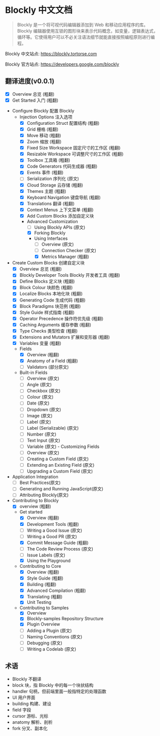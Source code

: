 # Blockly 中文文档

> Blockly 是一个将可视代码编辑器添加到 Web 和移动应用程序的库。 Blockly 编辑器使用互锁的图形块来表示代码概念，如变量，逻辑表达式，循环等。它使得用户可以不必关注语法细节就能直接按照编程原则进行编程。

Blockly 中文站点: <https://blockly.tortorse.com>

Blockly 官方站点: <https://developers.google.com/blockly>

## 翻译进度(v0.0.1)

- [x] Overview 总览 (粗翻)
- [x] Get Started 入门 (粗翻)
- Configure Blockly 配置 Blockly
  - Injection Options 注入选项
    - [x] Configuration Struct 配置结构 (粗翻)
    - [x] Grid 栅格 (粗翻)
    - [x] Move 移动 (粗翻)
    - [x] Zoom 缩放 (粗翻)
    - [x] Fixed Size Workspace 固定尺寸的工作区 (粗翻)
    - [x] Resizable Workspace 可调整尺寸的工作区 (粗翻)
    - [x] Toolbox 工具箱 (粗翻)
    - [x] Code Generators 代码生成器 (粗翻)
    - [x] Events 事件 (粗翻)
    - [ ] Serialization 序列化 (原文)
    - [x] Cloud Storage 云存储 (粗翻)
    - [x] Themes 主题 (粗翻)
    - [x] Keyboard Navigation 键盘导航 (粗翻)
    - [x] Translations 翻译 (粗翻)
    - [x] Context Menus 上下文菜单 (粗翻)
    - [x] Add Custom Blocks 添加自定义块
    - Advanced Customization
      - [ ] Using Blockly APIs (原文)
      - [x] Forking Blockly
      - Using Interfaces
        - [ ] Overview (原文)
        - [ ] Connection Checker (原文)
        - [x] Metrics Manager (粗翻)
- Create Custom Blocks 创建自定义块
  - [x] Overview 总览 (粗翻)
  - [x] Blockly Developer Tools Blockly 开发者工具 (粗翻) 
  - [x] Define Blocks 定义块 (粗翻) 
  - [x] Block Colour 块颜色 (粗翻) 
  - [x] Localize Blocks 本地化块 (粗翻) 
  - [x] Generating Code 生成代码 (粗翻) 
  - [x] Block Paradigms 块范例 (粗翻) 
  - [x] Style Guide 样式指南 (粗翻) 
  - [x] Operator Precedence 操作符优先级 (粗翻) 
  - [x] Caching Arguments 缓存参数 (粗翻) 
  - [x] Type Checks 类型检查 (粗翻) 
  - [x] Extensions and Mutators 扩展和变形器 (粗翻) 
  - [x] Variables 变量 (粗翻)
  - Fields 
    - [x] Overview (粗翻) 
    - [x] Anatomy of a Field (粗翻) 
    - [ ] Validators (部分原文) 
  - Built-in Fields
    - [ ] Overview (原文)
    - [ ] Angle (原文)
    - [ ] Checkbox (原文)
    - [ ] Colour (原文)
    - [ ] Date (原文)
    - [ ] Dropdown (原文)
    - [ ] Image (原文)
    - [ ] Label (原文)
    - [ ] Label (Serializable) (原文)
    - [ ] Number (原文)
    - [ ] Text Input (原文)
    - [ ] Variable (原文) - Customizing Fields
    - [ ] Overview (原文)
    - [ ] Creating a Custom Field (原文)
    - [ ] Extending an Existing Field (原文)
    - [ ] Upgrading a Custom Field (原文)
- Application Integration
  - [ ] Best Practices(原文)
  - [ ] Generating and Running JavaScript(原文)
  - [ ] Attributing Blockly(原文)
- Contributing to Blockly
  - [x] overview (粗翻)
  - Get started
    - [x] Overview (粗翻)
    - [x] Development Tools (粗翻)
    - [ ] Writing a Good Issue (原文)
    - [ ] Writing a Good PR (原文)
    - [x] Commit Message Guide (粗翻)
    - [ ] The Code Review Process (原文)
    - [ ] Issue Labels (原文)
    - [x] Using the Playground
  - Contributing to Core
    - [x] Overview (粗翻)
    - [x] Style Guide (粗翻)
    - [x] Building (粗翻)
    - [x] Advanced Compilation (粗翻)
    - [x] Translating (粗翻)
    - [x] Unit Testing
  - Contributing to Samples
    - [x] Overview
    - [x] Blockly-samples Repository Structure
    - [x] Plugin Overview
    - [ ] Adding a Plugin (原文)
    - [ ] Naming Conventions (原文)
    - [ ] Debugging (原文)
    - [ ] Writing a Codelab (原文)

## 术语

- Blockly 不翻译
- block 块，指 Blockly 中的每一个块状结构
- handler 句柄，但前端里面一般指特定的处理函数
- UI 用户界面
- building 构建、建设
- field 字段
- cursor 游标、光标
- anatomy 解析、剖析
- fork 分叉、副本化
